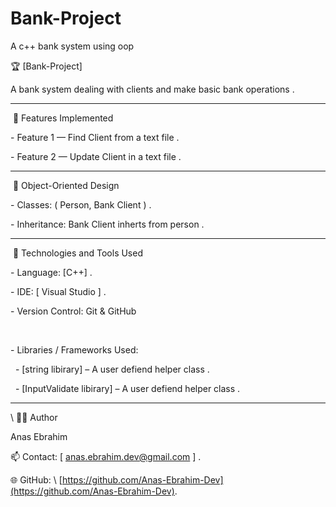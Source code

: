 # Bank-Project

A c++ bank system using oop







🏆 \[Bank-Project]



A bank system dealing with clients and make basic bank operations .



---



&nbsp;🚀 Features Implemented

\- Feature 1 — Find Client from a text file .      

\- Feature 2 — Update Client in a text file .

---



&nbsp;🧱 Object-Oriented Design 

\- Classes: ( Person, Bank Client ) . 

\- Inheritance: Bank Client inherts from person .   





---



&nbsp;🧰 Technologies and Tools Used

\- Language: \[C++] .  

\- IDE: \[ Visual Studio ] .  

\- Version Control: Git \& GitHub

&nbsp; 

\- Libraries / Frameworks Used:  

&nbsp; - \[string libirary] – A user defiend helper class . 

&nbsp; - \[InputValidate libirary] – A user defiend helper class . 




---







\ 👨‍💻 Author

Anas Ebrahim    

📫 Contact: \[ anas.ebrahim.dev@gmail.com ] . 

🌐 GitHub: \ [https://github.com/Anas-Ebrahim-Dev](https://github.com/Anas-Ebrahim-Dev).

